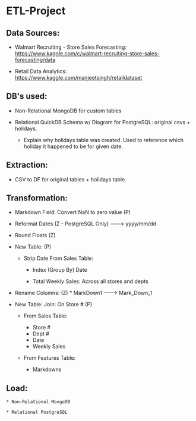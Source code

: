 # ETL-Project

## Data Sources:

  * Walmart Recruiting - Store Sales Forecasting: https://www.kaggle.com/c/walmart-recruiting-store-sales-forecasting/data
  
  * Retail Data Analytics: https://www.kaggle.com/manjeetsingh/retaildataset

## DB's used:

  * Non-Relational MongoDB for custom tables

  * Relational QuickDB Schema w/ Diagram for PostgreSQL: original csvs + holidays. 
  
      * Explain why holidays table was created. Used to reference which holiday it happened to be for given date.
      
## Extraction:

  * CSV to DF for original tables + holidays table. 
      
## Transformation:

  * Markdown Field: Convert NaN to zero value (P)

  * Reformat Dates (Z - PostgreSQL Only) ---> yyyy/mm/dd
  
  * Round Floats (Z)
  
  * New Table: (P)
	  * Strip Date From Sales Table:
		  * Index (Group By) Date
		  
		  * Total Weekly Sales: Across all stores and depts
      
  * Rename Columns: (Z)
		* MarkDown1 ---> Mark_Down_1
    
  * New Table: Join: On Store # (P)
	  * From Sales Table:
		  * Store #
		  * Dept #
		  * Date
		  * Weekly Sales
	
	  * From Features Table:
		  * Markdowns

## Load:

    * Non-Relational MongoDB
    
    * Relational PostgreSQL
